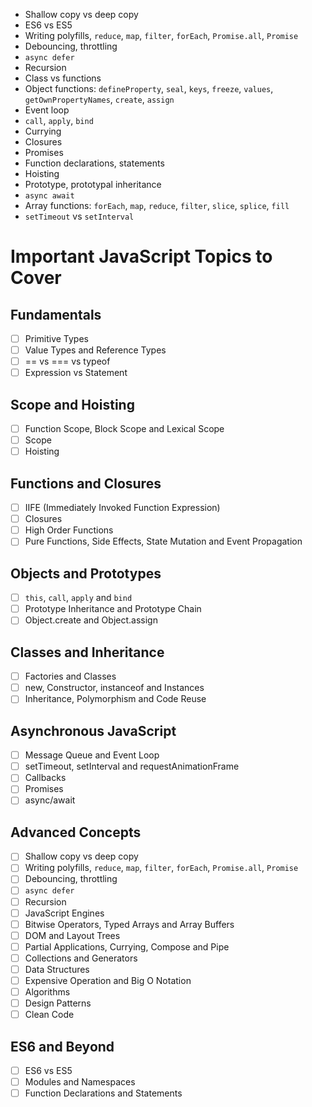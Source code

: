 - Shallow copy vs deep copy
- ES6 vs ES5
- Writing polyfills, `reduce`, `map`, `filter`, `forEach`, `Promise.all`, `Promise`
- Debouncing, throttling
- `async defer`
- Recursion
- Class vs functions
- Object functions: `defineProperty`, `seal`, `keys`, `freeze`, `values`, `getOwnPropertyNames`, `create`, `assign`
- Event loop
- `call`, `apply`, `bind`
- Currying
- Closures
- Promises
- Function declarations, statements
- Hoisting
- Prototype, prototypal inheritance
- `async await`
- Array functions: `forEach`, `map`, `reduce`, `filter`, `slice`, `splice`, `fill`
- `setTimeout` vs `setInterval`

# Important JavaScript Topics to Cover

## Fundamentals

- [ ] Primitive Types
- [ ] Value Types and Reference Types
- [ ] == vs === vs typeof
- [ ] Expression vs Statement

## Scope and Hoisting

- [ ] Function Scope, Block Scope and Lexical Scope
- [ ] Scope
- [ ] Hoisting

## Functions and Closures

- [ ] IIFE (Immediately Invoked Function Expression)
- [ ] Closures
- [ ] High Order Functions
- [ ] Pure Functions, Side Effects, State Mutation and Event Propagation

## Objects and Prototypes

- [ ] `this`, `call`, `apply` and `bind`
- [ ] Prototype Inheritance and Prototype Chain
- [ ] Object.create and Object.assign

## Classes and Inheritance

- [ ] Factories and Classes
- [ ] new, Constructor, instanceof and Instances
- [ ] Inheritance, Polymorphism and Code Reuse

## Asynchronous JavaScript

- [ ] Message Queue and Event Loop
- [ ] setTimeout, setInterval and requestAnimationFrame
- [ ] Callbacks
- [ ] Promises
- [ ] async/await

## Advanced Concepts

- [ ] Shallow copy vs deep copy
- [ ] Writing polyfills, `reduce`, `map`, `filter`, `forEach`, `Promise.all`, `Promise`
- [ ] Debouncing, throttling
- [ ] `async defer`
- [ ] Recursion
- [ ] JavaScript Engines
- [ ] Bitwise Operators, Typed Arrays and Array Buffers
- [ ] DOM and Layout Trees
- [ ] Partial Applications, Currying, Compose and Pipe
- [ ] Collections and Generators
- [ ] Data Structures
- [ ] Expensive Operation and Big O Notation
- [ ] Algorithms
- [ ] Design Patterns
- [ ] Clean Code

## ES6 and Beyond

- [ ] ES6 vs ES5
- [ ] Modules and Namespaces
- [ ] Function Declarations and Statements
